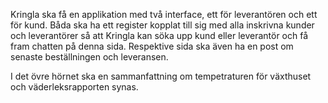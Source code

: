 
Kringla ska få en applikation med två interface, ett för leverantören och ett för kund. Båda ska ha ett register kopplat till sig med alla inskrivna kunder och leverantörer så att Kringla kan söka upp kund eller leverantör och få fram chatten på denna sida. Respektive sida ska även ha en post om senaste beställningen och leveransen.

I det övre hörnet ska en sammanfattning om tempetraturen för växthuset och väderleksrapporten synas.




